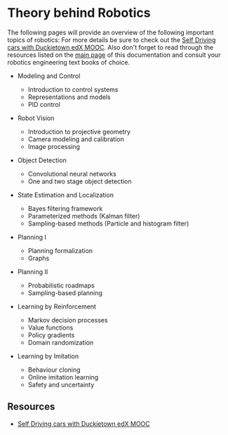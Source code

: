# Theory behind Robotics

The following pages will provide an overview of the following important topics of robotics:
For more details be sure to check out the [Self Driving cars with Duckietown edX MOOC](https://www.edx.org/course/self-driving-cars-with-duckietown).
Also don't forget to read through the resources listed on the [main page](../index.md#references) of this documentation and consult your robotics
engineering text books of choice.

- Modeling and Control
  * Introduction to control systems
  * Representations and models
  * PID control

- Robot Vision
  * Introduction to projective geometry
  * Camera modeling and calibration
  * Image processing

- Object Detection
  * Convolutional neural networks
  * One and two stage object detection

- State Estimation and Localization
  * Bayes filtering framework
  * Parameterized methods (Kalman filter)
  * Sampling-based methods (Particle and histogram filter)

- Planning I
  * Planning formalization
  * Graphs

- Planning II
  * Probabilistic roadmaps
  * Sampling-based planning

- Learning by Reinforcement
  * Markov decision processes
  * Value functions
  * Policy gradients
  * Domain randomization

- Learning by Imitation
  * Behaviour cloning
  * Online imitation learning
  * Safety and uncertainty



## Resources

- [Self Driving cars with Duckietown edX MOOC](https://www.edx.org/course/self-driving-cars-with-duckietown)
